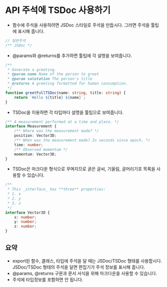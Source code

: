 # API 주석에 TSDoc 사용하기

- 함수에 주석을 사용하려면 JSDoc 스타일로 주석을 만듭시다. 그러면 주석을 툴팁에 표시해 줍니다.

```ts
// 일반주석
/** JSDoc */
```

- @params와 @returns를 추가하면 툴팁에 각 설명을 보여줍니다.

```ts
/**
 * Generate a greeting.
 * @param name Name of the person to greet
 * @param salutation The person's title
 * @returns A greeting formatted for human consumption.
 */
function greetFullTSDoc(name: string, title: string) {
	return `Hello ${title} ${name}`;
}
```

- TSDoc을 이용하면 각 타입마다 설명을 툴팁으로 보여줍니다.

```ts
/** A measurement performed at a time and place. */
interface Measurement {
	/** Where was the measurement made? */
	position: Vector3D;
	/** When was the measurement made? In seconds since epoch. */
	time: number;
	/** Observed momentum */
	momentum: Vector3D;
}
```

- TSDoc은 마크다운 형식으로 꾸며지므로 굵은 글씨, 기울림, 글머리기호 목록을 사용할 수 있습니다.

```ts
/**
 * This _interface_ has **three** properties:
 * 1. x
 * 2. y
 * 3. z
 */
interface Vector3D {
	x: number;
	y: number;
	z: number;
}
```

## 요약

- export된 함수, 클래스, 타입에 주석을 달 때는 JSDoc/TSDoc 형태를 사용합시다. JSDoc/TSDoc 형태의 주석을 달면 편집기가 주석 정보를 표시해 줍니다.
- @params, @returns 구문과 문서 서식을 위해 마크다운을 사용할 수 있습니다.
- 주석에 타입정보를 포함하면 안 됩니다.
